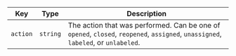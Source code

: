 | Key      | Type     | Description                                                                                                                       |
| -------- | -------- | --------------------------------------------------------------------------------------------------------------------------------- |
| `action` | `string` | The action that was performed. Can be one of `opened`, `closed`, `reopened`, `assigned`, `unassigned`, `labeled`, or `unlabeled`. |
